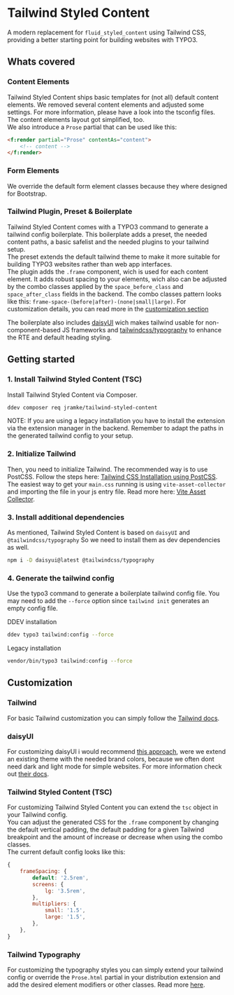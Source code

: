 # Tailwind Styled Content

A modern replacement for `fluid_styled_content` using Tailwind CSS, providing a better starting point for building websites with TYPO3.

## Whats covered

### Content Elements

Tailwind Styled Content ships basic templates for (not all) default content elements. We removed several content elements and adjusted some settings. For more information, please have a look into the tsconfig files. The content elements layout got simplified, too.
<br>
We also introduce a `Prose` partial that can be used like this:
```html
<f:render partial="Prose" contentAs="content">
    <!-- content -->
</f:render>
```

### Form Elements

We override the default form element classes because they where designed for Bootstrap.

### Tailwind Plugin, Preset & Boilerplate

Tailwind Styled Content comes with a TYPO3 command to generate a tailwind config boilerplate. This boilerplate adds a preset, the needed content paths, a basic safelist and the needed plugins to your tailwind setup.
<br>
The preset extends the default tailwind theme to make it more suitable for building TYPO3 websites rather than web app interfaces.
<br>
The plugin adds the `.frame` component, wich is used for each content element. It adds robust spacing to your elements, wich also can be adjusted by the combo classes applied by the `space_before_class` and `space_after_class` fields in the backend. The combo classes pattern looks like this: `frame-space-(before|after)-(none|small|large)`. For customization details, you can read more in the [customization section](#customization)

The boilerplate also includes [daisyUI](https://daisyui.com/) wich makes tailwind usable for non-component-based JS frameworks and [tailwindcss/typography](https://tailwindcss.com/docs/typography-plugin) to enhance the RTE and default heading styling.

## Getting started

### 1. Install Tailwind Styled Content (TSC)

Install Tailwind Styled Content via Composer.
```bash
ddev composer req jramke/tailwind-styled-content
```
NOTE: If you are using a legacy installation you have to install the extension via the extension manager in the backend. Remember to adapt the paths in the generated tailwind config to your setup.

### 2. Initialize Tailwind

Then, you need to initialize Tailwind. The recommended way is to use PostCSS. Follow the steps here: [Tailwind CSS Installation using PostCSS](https://tailwindcss.com/docs/installation/using-postcss).
<br>
The easiest way to get your `main.css` running is using `vite-asset-collector` and importing the file in your js entry file. Read more here: [Vite Asset Collector](https://github.com/s2b/vite-asset-collector).

### 3. Install additional dependencies

As mentioned, Tailwind Styled Content is based on `daisyUI` and `@tailwindcss/typography` So we need to install them as dev dependencies as well.
```bash
npm i -D daisyui@latest @tailwindcss/typography
```

### 4. Generate the tailwind config

Use the typo3 command to generate a boilerplate tailwind config file. You may need to add the `--force` option since `tailwind init` generates an empty config file.

DDEV installation
```bash
ddev typo3 tailwind:config --force
```

Legacy installation
```bash
vendor/bin/typo3 tailwind:config --force
```

## Customization

### Tailwind
For basic Tailwind customization you can simply follow the [Tailwind docs](https://tailwindcss.com/docs/configuration).

### daisyUI
For customizing daisyUI i would recommend [this approach](https://daisyui.com/docs/themes/#-7), were we extend an existing theme with the needed brand colors, because we often dont need dark and light mode for simple websites. For more information check out [their docs](https://daisyui.com/docs/customize/).

### Tailwind Styled Content (TSC)
For customizing Tailwind Styled Content you can extend the `tsc` object in your Tailwind config.
<br>
You can adjust the generated CSS for the `.frame` component by changing the default vertical padding, the default padding for a given Tailwind breakpoint and the amount of increase or decrease when using the combo classes.
<br>
The current default config looks like this:
```js
{
    frameSpacing: {
        default: '2.5rem',
        screens: {
            lg: '3.5rem',
        },
        multipliers: {
            small: '1.5',
            large: '1.5',
        },
    },
}
```

### Tailwind Typography

For customizing the typography styles you can simply extend your tailwind config or override the `Prose.html` partial in your distribution extension and add the desired element modifiers or other classes. Read more [here](https://tailwindcss.com/docs/typography-plugin).
